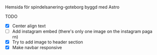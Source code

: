 Hemsida för spindelsanering-goteborg
byggd med Astro

TODO

- [x] Center align text
- [ ] Add instagram embed (there's only one image on the instagram paga rn)
- [x] Try to add image to header section
- [x] Make navbar responsive
